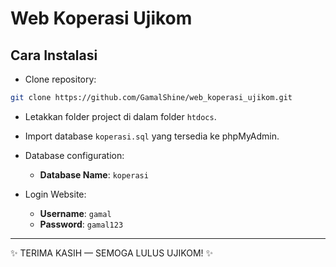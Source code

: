 # Web Koperasi Ujikom

## Cara Instalasi

- Clone repository:

```bash
git clone https://github.com/GamalShine/web_koperasi_ujikom.git
```

- Letakkan folder project di dalam folder `htdocs`.

- Import database `koperasi.sql` yang tersedia ke phpMyAdmin.

- Database configuration:
  - **Database Name**: `koperasi`

- Login Website:
  - **Username**: `gamal`
  - **Password**: `gamal123`

---

✨ TERIMA KASIH — SEMOGA LULUS UJIKOM! ✨

